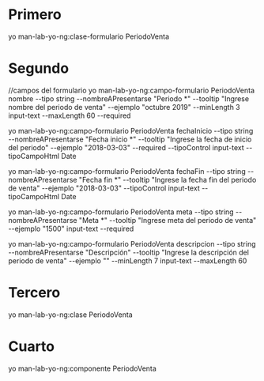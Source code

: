 # Primero
yo man-lab-yo-ng:clase-formulario PeriodoVenta
# Segundo
//campos del formulario
yo man-lab-yo-ng:campo-formulario PeriodoVenta nombre --tipo string --nombreAPresentarse "Periodo *" --tooltip "Ingrese nombre del periodo de venta" --ejemplo "octubre 2019"  --minLength 3   input-text --maxLength 60 --required 

yo man-lab-yo-ng:campo-formulario PeriodoVenta fechaInicio --tipo string --nombreAPresentarse "Fecha inicio *" --tooltip "Ingrese la fecha de inicio del periodo" --ejemplo "2018-03-03"  --required  --tipoControl input-text  --tipoCampoHtml Date

yo man-lab-yo-ng:campo-formulario PeriodoVenta fechaFin --tipo string --nombreAPresentarse "Fecha fin *" --tooltip "Ingrese la fecha fin del periodo de venta" --ejemplo "2018-03-03"  --tipoControl input-text  --tipoCampoHtml Date

yo man-lab-yo-ng:campo-formulario PeriodoVenta meta --tipo string --nombreAPresentarse "Meta *" --tooltip "Ingrese meta del periodo de venta" --ejemplo "1500" input-text --required 

yo man-lab-yo-ng:campo-formulario PeriodoVenta descripcion --tipo string --nombreAPresentarse "Descripción" --tooltip "Ingrese la descripción del periodo de venta" --ejemplo "" --minLength 7 input-text --maxLength 60  


# Tercero

yo man-lab-yo-ng:clase  PeriodoVenta

# Cuarto 

yo man-lab-yo-ng:componente PeriodoVenta
